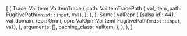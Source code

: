 [
    (
        Trace::ValItem(
            ValItemTrace {
                path: ValItemTracePath {
                    val_item_path: FugitivePath(`mnist::input`, `Val`),
                },
            },
        ),
        Some(
            ValRepr {
                [salsa id]: 441,
                val_domain_repr: Omni,
                opn: ValOpn::ValItem(
                    FugitivePath(`mnist::input`, `Val`),
                ),
                arguments: [],
                caching_class: ValItem,
            },
        ),
    ),
]
